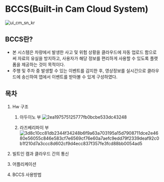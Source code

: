 
# BCCS(Built-in Cam Cloud System)


![ui_cm_sn_kr](https://user-images.githubusercontent.com/110047222/192769109-c6e813d8-a66d-47ac-aeae-73838c1e9814.png)



## BCCS란?

* 본 시스템은 차량에서 발생한 사고 및 위험 상황을 클라우드에 자동 업로드 함으로써 자료의 유실을 방지하고, 사용자가 해당 정보를 편리하게 사용할 수 있도록 플랫폼을 제공하는 것이 목적이다.
* 주행 및 주차 중 발생할 수 있는 이벤트를 감지한 후, 영상정보를 실시간으로 클라우드에 송신하여 앱에서 이벤트를 받아볼 수 있게 구성하였다.

## 목차
 1. Hw 구조
      1. 아두이노 부
      ![2ea197575125777fb0bcbe533dc43248](https://user-images.githubusercontent.com/110047222/192770165-f08af4b4-497f-49b6-8ffa-b7165a9ed0ff.png)

      2. 라즈베리파이 부
      ![3d8c10cc81db2344f34248b6f9a63a703195a15d7908711dce2e4680e56055c846e583cf7e6569cf76e60a7aefc9edd79f2339deaf92c0b1f210d7a3ccc8d602cf9d4ecc837f357fe3fcd88bb0054ad5](https://user-images.githubusercontent.com/110047222/192770204-35d736f6-ad26-46eb-b223-81fd3764ad64.jpg)

  2. 빌트인 캠과 클라우드 간의 통신
  3. 어플리케이션
  4. BCCS 사용방법
